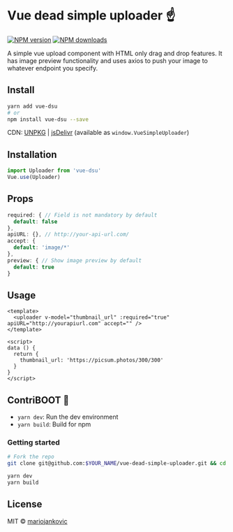 # Vue dead simple uploader ☝️

[![NPM version](https://img.shields.io/npm/v/vue-dsu.svg?style=flat)](https://npmjs.com/package/vue-dsu) [![NPM downloads](https://img.shields.io/npm/dm/vue-dsu.svg?style=flat)](https://npmjs.com/package/vue-dsu)

A simple vue upload component with HTML only drag and drop features. It has image preview functionality and uses axios to push your image to whatever endpoint you specify.

## Install

```bash
yarn add vue-dsu
# or
npm install vue-dsu --save
```

CDN: [UNPKG](https://unpkg.com/vue-dsu/) | [jsDelivr](https://cdn.jsdelivr.net/npm/vue-dsu/) (available as `window.VueSimpleUploader`)

## Installation
```javascript
import Uploader from 'vue-dsu'
Vue.use(Uploader)
```

## Props
```javascript
required: { // Field is not mandatory by default
  default: false
},
apiURL: {}, // http://your-api-url.com/
accept: {
  default: 'image/*'
},
preview: { // Show image preview by default
  default: true
}
```

## Usage
```vue
<template>
  <uploader v-model="thumbnail_url" :required="true" apiURL="http://yourapiurl.com" accept="" />
</template>

<script>
data () {
  return {
    thumbnail_url: 'https://picsum.photos/300/300'
  }
}
</script>
```

## ContriBOOT 👢
- `yarn dev`: Run the dev environment
- `yarn build`: Build for npm

### Getting started
```bash
# Fork the repo
git clone git@github.com:$YOUR_NAME/vue-dead-simple-uploader.git && cd vue-dead-simple-uploader

yarn dev
yarn build
```

## License

MIT &copy; [mariojankovic](https://github.com/mariojankovic)
